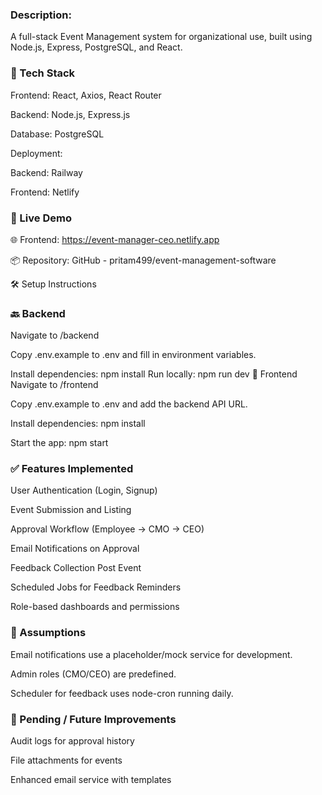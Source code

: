 ### Description: 
A full-stack Event Management system for organizational use, built using Node.js, Express, PostgreSQL, and React.

### 🔧 Tech Stack
Frontend: React, Axios, React Router

Backend: Node.js, Express.js

Database: PostgreSQL

Deployment:

Backend: Railway

Frontend: Netlify

### 🚀 Live Demo
🌐 Frontend: https://event-manager-ceo.netlify.app

📦 Repository: GitHub - pritam499/event-management-software

🛠️ Setup Instructions
### 🔙 Backend
Navigate to /backend

Copy .env.example to .env and fill in environment variables.

Install dependencies:
npm install
Run locally:
npm run dev
🎨 Frontend
Navigate to /frontend

Copy .env.example to .env and add the backend API URL.

Install dependencies:
npm install

Start the app:
npm start
### ✅ Features Implemented
User Authentication (Login, Signup)

Event Submission and Listing

Approval Workflow (Employee → CMO → CEO)

Email Notifications on Approval

Feedback Collection Post Event

Scheduled Jobs for Feedback Reminders

Role-based dashboards and permissions

### 📌 Assumptions
Email notifications use a placeholder/mock service for development.

Admin roles (CMO/CEO) are predefined.

Scheduler for feedback uses node-cron running daily.

### 🧩 Pending / Future Improvements

Audit logs for approval history

File attachments for events

Enhanced email service with templates

